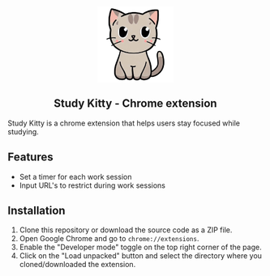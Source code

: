 <p align="center">
<img align=center height=150px src="icon.png"/>
</p>
<h2 align="center">Study Kitty - Chrome extension</h2>

Study Kitty is a chrome extension that helps users stay focused while studying.

## Features

- Set a timer for each work session
- Input URL's to restrict during work sessions

## Installation

1. Clone this repository or download the source code as a ZIP file.
2. Open Google Chrome and go to `chrome://extensions`.
3. Enable the "Developer mode" toggle on the top right corner of the page.
4. Click on the "Load unpacked" button and select the directory where you cloned/downloaded the extension.